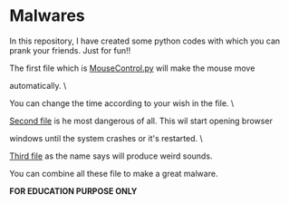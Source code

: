 # Malwares
In this repository, I have created some python codes with which you can prank your friends. Just for fun!!

The first file which is [MouseControl.py](MouseControl.py) will make the mouse move

automatically. \

 You can change the time according to your wish in the file. \

 [Second file](Webbrowser.py) is he most dangerous of all. This wil start opening browser

windows until the system crashes or it's restarted. \

 [Third file](weird_sounds.py) as the name says will produce weird sounds.



You can combine all these file to make a great malware.



**FOR EDUCATION PURPOSE ONLY**
